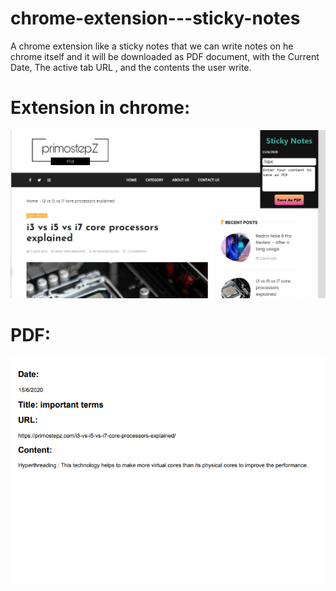 # chrome-extension---sticky-notes
A chrome extension like a sticky notes that we can write notes on he chrome itself and it will be downloaded as PDF document, with the Current Date, The active tab URL , and the contents the user write.
# Extension in chrome:
![GitHub Logo](/Readme-images/extension.PNG)
# PDF:
![GitHub Logo](/Readme-images/extension%20document.PNG)
